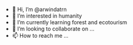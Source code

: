 - 👋 Hi, I’m @arwindatrn
- 👀 I’m interested in humanity
- 🌱 I’m currently learning forest and ecotourism
- 💞️ I’m looking to collaborate on ...
- 📫 How to reach me ...

<!---
arwindatrn/arwindatrn is a ✨ special ✨ repository because its `README.md` (this file) appears on your GitHub profile.
You can click the Preview link to take a look at your changes.
--->
